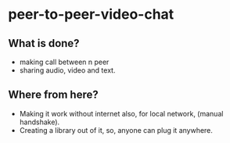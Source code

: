 # peer-to-peer-video-chat

## What is done?
- making call between n peer
- sharing audio, video and text.

## Where from here?
- Making it work without internet also, for local network, (manual handshake).
- Creating a library out of it, so, anyone can plug it anywhere.

